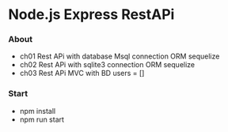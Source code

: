
# Node.js Express RestAPi

### About
- ch01 Rest APi with database Msql connection ORM sequelize
- ch02 Rest APi with sqlite3 connection ORM sequelize
- ch03 Rest APi MVC with BD users = []

### Start
- npm install
- npm run start
